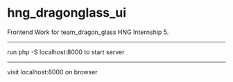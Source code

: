 # hng_dragonglass_ui
Frontend Work for team_dragon_glass HNG Internship 5.
***
run php -S localhost:8000 to start server
***
visit localhost:8000 on browser 